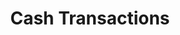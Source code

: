 ---
title: Cash Transactions
slug: cash-transactions
updated-on: '2024-05-30T13:44:31.749Z'
created-on: '2024-05-30T13:41:46.671Z'
published-on: '2024-05-30T13:54:32.469Z'
f_city-state-2:
- cms/city/albany-ga.md
- cms/city/carrollton-ga.md
- cms/city/ringgold-ga.md
- cms/city/chatsworth-ga.md
f_locations:
- cms/payday-loan/cash-transactions-8814.md
- cms/payday-loan/cash-transactions-8815.md
- cms/payday-loan/cash-transactions-8816.md
- cms/payday-loan/cash-transactions-8817.md
- cms/payday-loan/cash-transactions-8818.md
- cms/payday-loan/cash-transactions-8819.md
f_states:
- cms/state/georgia.md
layout: '[company].html'
tags: company
---